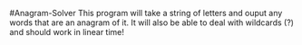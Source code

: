 #Anagram-Solver
This program will take a string of letters and ouput any words that are an anagram of it.
It will also be able to deal with wildcards (?) and should work in linear time!
